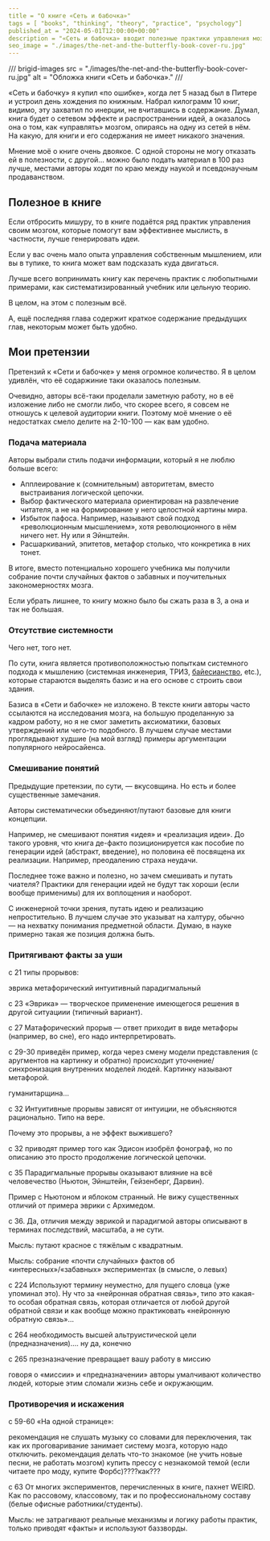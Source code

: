 ```yaml
---
title = "О книге «Сеть и бабочка»"
tags = [ "books", "thinking", "theory", "practice", "psychology"]
published_at = "2024-05-01T12:00:00+00:00"
description = "«Сеть и бабочка» вводит полезные практики управления мозгом, но воспринимать написанное надо через внутреннего критика."
seo_image = "./images/the-net-and-the-butterfly-book-cover-ru.jpg"
---
```


/// brigid-images
src = "./images/the-net-and-the-butterfly-book-cover-ru.jpg"
alt = "Обложка книги «Сеть и бабочка»."
///

«Сеть и бабочку» я купил «по ошибке», когда лет 5 назад был в Питере и устроил день хождения по книжным. Набрал килограмм 10 книг, видимо, эту захватил по инерции, не вчитавшись в содержание. Думал, книга будет о сетевом эффекте и распространении идей, а оказалось она о том, как «управлять» мозгом, опираясь на одну из сетей в нём. На какую, для книги и его содержания не имеет никакого значения.

Мнение моё о книге очень двоякое. С одной стороны не могу отказать ей в полезности, с другой… можно было подать материал в 100 раз лучше, местами авторы ходят по краю между наукой и псевдонаучным продаванством.

## Полезное в книге

Если отбросить мишуру, то в книге подаётся ряд практик управления своим мозгом, которые помогут вам эффективнее мыслисть, в частности, лучше генерировать идеи.

Если у вас очень мало опыта управления собственным мышлением, или вы в тупике, то книга может вам подсказать куда двигаться.

Лучше всего вопринимать книгу как перечень практик с любопытными примерами, как систематизированный учебник или цельную теорию.

В целом, на этом с полезным всё.

А, ещё последняя глава содержит краткое содержание предыдущих глав, некоторым может быть удобно.

## Мои претензии

Претензий к «Сети и бабочке» у меня огромное количество. Я в целом удивлён, что её содаржиние таки оказалось полезным.

Очевидно, авторы всё-таки проделали заметную работу, но в её изложение либо не смогли либо, что скорее всего, я совсем не отношусь к целевой аудитории книги. Поэтому моё мнение о её недостатках смело делите на 2-10-100 — как вам удобно.

### Подача материала

Авторы выбрали стиль подачи информации, который я не люблю больше всего:

- Апплеирование к (сомнительным) авторитетам, вместо выстраивания логической цепочки.
- Выбор фактического материала ориентирован на развлечение читателя, а не на формирование у него целостной картины мира.
- Избыток пафоса. Например, называют свой подход «революционным мысшлением», хотя революционного в нём ничего нет. Ну или я Эйнштейн.
- Расшаркиваний, эпитетов, метафор столько, что конкретика в них тонет.

В итоге, вместо потенциально хорошего учебника мы получили собрание почти случайных фактов о забавных и поучительных закономерностях мозга.

Если убрать лишнее, то книгу можно было бы сжать раза в 3, а она и так не большая.

###  Отсутствие системности

Чего нет, того нет.

По сути, книга является противоположностью попыткам системного подхода к мышлению (системная инженерия, ТРИЗ, [байесианство](https://ru.wikipedia.org/wiki/Байесианство), etc.), которые стараются выделять базис и на его основе с строить свои здания.

Базиса в «Сети и бабочке» не изложено. В тексте книги авторы часто ссылаются на исследования мозга, на большую проделанную за кадром работу, но я не смог заметить аксиоматики, базовых утверждений или чего-то подобного. В лучшем случае местами проглядывают худшие (на мой взгляд) примеры аргументации популярного нейросайенса.

### Смешивание понятий

Предыдущие претензии, по сути, — вкусовщина. Но есть и более существенные замечания.

Авторы систематически объединяют/путают базовые для книги концепции.

Например, не смешивают понятия «идея» и «реализация идеи». До такого уровня, что книга де-факто позиционируется как пособие по генерации идей (абстракт, введение), но половина её посвящена их реализации. Например, преодалению страха неудачи.

Последнее тоже важно и полезно, но зачем смешивать и путать чиателя? Практики для генерации идей не будут так хороши (если вообще применимы) для их воплощения и наоборот.

С инженерной точки зрения, путать идею и реализацию непростительно. В лучшем случае это указыват на халтуру, обычно — на нехватку понимания предметной области. Думаю, в науке примерно такая же позиция должна быть.

### Притягивают факты за уши

с 21 типы прорывов:

эврика
метафорический
интуитивный
парадигмальный

с 23 «Эврика» — творческое применение имеющегося решения в другой ситуациии (типичный вариант).

с 27 Матафорический прорыв — ответ приходит в виде метафоры (например, во сне), его надо интерпретировать.

с 29-30 приведён пример, когда через смену модели представления (с аругментов на картинку и обратно) происходит уточнение/синхронизация внутренних моделей людей. Картинку называют метафорой.

гуманитарщина…


с 32 Интуитивные прорывы зависят от интуиции, не объясняются рационально. Типо на вере.

Почему это прорывы, а не эффект выжившего?

с 32 приводят пример того как Эдисон изобрёл фонограф, но по описанию это просто продолжение логической цепочки.

с 35 Парадигмальные прорывы оказывают влияние на всё человечество (Ньютон, Эйнштейн, Гейзенберг, Дарвин).

Пример с Ньютоном и яблоком странный. Не вижу существенных отличий от примера эврики с Архимедом.

с 36. Да, отличия между эврикой и парадигмой авторы описывают в терминах последствий, масштаба, а не сути.

Мысль: путают красное с тяжёлым с квадратным.

Мысль: собрание «почти случайных» фактов об «интересных»/«забавных» экспериментах (в смысле, о левых)

с 224 Используют термину неуместно, для пущего словца (уже упоминал это). Ну что за «нейронная обратная связь», типо это какая-то особая обратная связь, которая отличается от любой другой обратной связи и как вообще можно практиковать «нейронную обратную связь»…

c 264 необходимость высшей альтруистической цели (предназначения)…. ну да, конечно

с 265 презназначение превращает вашу работу в миссию

говоря о «миссии» и «предназначении» авторы умалчивают количество людей, которые этим сломали жизнь себе и окружающим.

### Противоречия и искажения

с 59-60 «На одной странице»:

рекомендация не слушать музыку со словами для переключения, так как их проговаривание занимает систему мозга, которую надо отключить.
рекомендация делать что-то знакомое (не учить новые песни, не работать мозгом)
купить прессу с незнакомой темой (если читаете про моду, купите Форбс)????как???

с 63 От многих экспериментов, перечисленных в книге, пахнет WEIRD. Как по рассовому, классовому, так и по профессиональному составу (белые офисные работники/студенты).

Мысль: не затрагивают реальные механизмы и логику работы практик, только приводят «факты» и используют баззворды.
